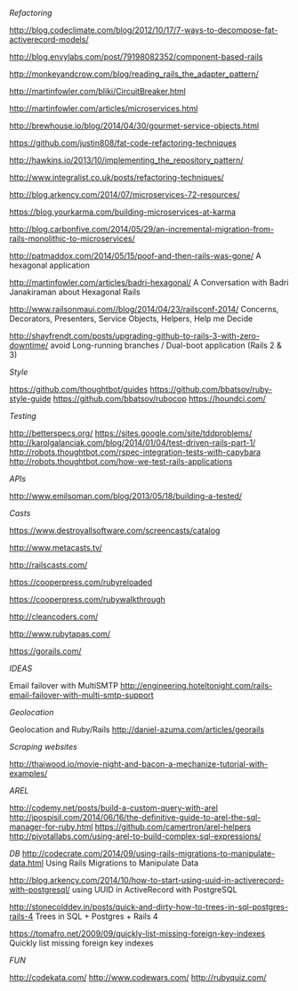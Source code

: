 *Refactoring*

http://blog.codeclimate.com/blog/2012/10/17/7-ways-to-decompose-fat-activerecord-models/

http://blog.envylabs.com/post/79198082352/component-based-rails

http://monkeyandcrow.com/blog/reading_rails_the_adapter_pattern/

http://martinfowler.com/bliki/CircuitBreaker.html

http://martinfowler.com/articles/microservices.html

http://brewhouse.io/blog/2014/04/30/gourmet-service-objects.html

https://github.com/justin808/fat-code-refactoring-techniques

http://hawkins.io/2013/10/implementing_the_repository_pattern/

http://www.integralist.co.uk/posts/refactoring-techniques/

http://blog.arkency.com/2014/07/microservices-72-resources/

https://blog.yourkarma.com/building-microservices-at-karma

http://blog.carbonfive.com/2014/05/29/an-incremental-migration-from-rails-monolithic-to-microservices/

http://patmaddox.com/2014/05/15/poof-and-then-rails-was-gone/ A hexagonal application

http://martinfowler.com/articles/badri-hexagonal/ A Conversation with Badri Janakiraman about Hexagonal Rails

http://www.railsonmaui.com//blog/2014/04/23/railsconf-2014/ Concerns, Decorators, Presenters, Service Objects, Helpers, Help me Decide

http://shayfrendt.com/posts/upgrading-github-to-rails-3-with-zero-downtime/ avoid Long-running branches / Dual-boot application (Rails 2 & 3)


*Style*

https://github.com/thoughtbot/guides
https://github.com/bbatsov/ruby-style-guide
https://github.com/bbatsov/rubocop
https://houndci.com/

*Testing*

http://betterspecs.org/
https://sites.google.com/site/tddproblems/
http://karolgalanciak.com/blog/2014/01/04/test-driven-rails-part-1/
http://robots.thoughtbot.com/rspec-integration-tests-with-capybara
http://robots.thoughtbot.com/how-we-test-rails-applications

*APIs*

http://www.emilsoman.com/blog/2013/05/18/building-a-tested/


*Casts*

https://www.destroyallsoftware.com/screencasts/catalog

http://www.metacasts.tv/

http://railscasts.com/

https://cooperpress.com/rubyreloaded

https://cooperpress.com/rubywalkthrough

http://cleancoders.com/

http://www.rubytapas.com/

https://gorails.com/

*IDEAS*

Email failover with MultiSMTP http://engineering.hoteltonight.com/rails-email-failover-with-multi-smtp-support


*Geolocation*

Geolocation and Ruby/Rails http://daniel-azuma.com/articles/georails

*Scraping websites*

http://thaiwood.io/movie-night-and-bacon-a-mechanize-tutorial-with-examples/

*AREL*

http://codemy.net/posts/build-a-custom-query-with-arel
http://jpospisil.com/2014/06/16/the-definitive-guide-to-arel-the-sql-manager-for-ruby.html
https://github.com/camertron/arel-helpers
http://pivotallabs.com/using-arel-to-build-complex-sql-expressions/

*DB*
http://codecrate.com/2014/09/using-rails-migrations-to-manipulate-data.html Using Rails Migrations to Manipulate Data

http://blog.arkency.com/2014/10/how-to-start-using-uuid-in-activerecord-with-postgresql/ using UUID in ActiveRecord with PostgreSQL

http://stonecolddev.in/posts/quick-and-dirty-how-to-trees-in-sql-postgres-rails-4 Trees in SQL + Postgres + Rails 4

https://tomafro.net/2009/09/quickly-list-missing-foreign-key-indexes Quickly list missing foreign key indexes

*FUN*

http://codekata.com/
http://www.codewars.com/
http://rubyquiz.com/
